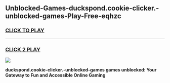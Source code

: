 
## Unblocked-Games-duckspond.cookie-clicker.-unblocked-games-Play-Free-eqhzc
<h3>
<a href="https://premium76.site?title=duckspond.cookie-clicker.-unblocked-games&ref=22A">CLICK TO PLAY</a></h3>
<hr>

<h3>
<a href="https://premium76.site?title=duckspond.cookie-clicker.-unblocked-games&ref=22A">CLICK 2 PLAY</a>
  
</h3>

<a href="https://premium76.site?title=duckspond.cookie-clicker.-unblocked-games&ref=22A"><img src="https://clearcache.store/games.png"></a>


**duckspond.cookie-clicker.-unblocked-games games unblocked: Your Gateway to Fun and Accessible Online Gaming**
